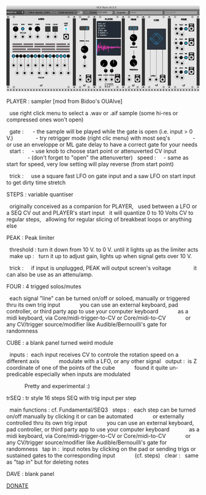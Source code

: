 ![alt text](/cf.png)


PLAYER : sampler [mod from Bidoo's OUAIve]
  
  use right click menu to select a .wav or .aif sample (some hi-res or compressed ones won't open)
  
  gate :      - the sample will be played while the gate is open (i.e. input > 0 V.)
              - try retrigger mode (right clic menu) with most seq's
              - or use an enveloppe or ML gate delay to have a correct gate for your needs
  start :     - use knob to choose start point or attenuverted CV input 
              - (don't forget to "open" the attenuverter)
  speed :     - same as start for speed, very low setting will play reverse (from start point)
  
  trick :     use a square fast LFO on gate input and a saw LFO on start input to get dirty time stretch
  

STEPS : variable quantiser

  originally conceived as a companion for PLAYER, 
  used between a LFO or a SEQ CV out and PLAYER's start input
  it will quantize 0 to 10 Volts CV to regular steps, 
  allowing for regular slicing of breakbeat loops or anything else


PEAK : Peak limiter

  threshold : turn it down from 10 V. to 0 V. until it lights up as the limiter acts
  make up :   turn it up to adjust gain, lights up when signal gets over 10 V.
  
  trick :     if input is unplugged, PEAK will output screen's voltage
              it can also be use as an attenu/amp.
  

FOUR : 4 trigged solos/mutes

  each signal "line" can be turned on/off or soloed, manually or triggered thru its own trig input
            you can use an external keyboard, pad controller, or third party app to use your computer keyboard
            as a midi keyboard, via Core/midi-trigger-to-CV or Core/midi-to-CV
            or any CV/trigger source/modifier like Audible/Bernouilli's gate for randomness
            

CUBE : a blank panel turned weird module

  inputs :  each input receives CV to controle the rotation speed on a different axis
            modulate with a LFO, or any other signal
  output :  is Z coordinate of one of the points of the cube
            found it quite un-predicable especially when inputs are modulated
            
            Pretty and experimental :)
            

trSEQ : tr style 16 steps SEQ with trig input per step

  main functions : cf. Fundamental/SEQ3
  steps :   each step can be turned on/off manually by clicking it or can be automated
            or externally controlled thru its own trig input
            you can use an external keyboard, pad controller, or third party app to use your computer keyboard
            as a midi keyboard, via Core/midi-trigger-to-CV or Core/midi-to-CV
            or any CV/trigger source/modifier like Audible/Bernouilli's gate for randomness
  tap in :  input notes by clicking on the pad or sending trigs or sustained gates to the corresponding input
            (cf. steps)
  clear :   same as "tap in" but for deleting notes


DAVE : blank panel


[DONATE](https://www.paypal.com/cgi-bin/webscr?cmd=_s-xclick&hosted_button_id=3CSNFE349G99Q)
